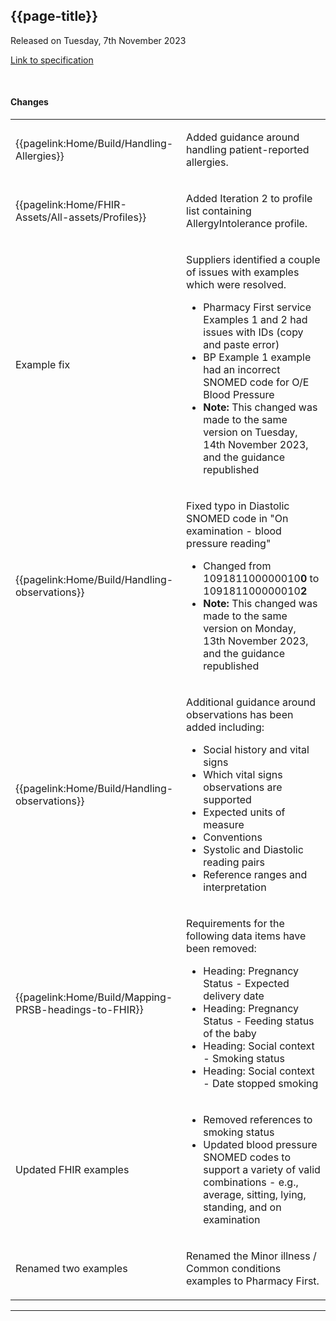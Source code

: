 ## {{page-title}}

<span class="nhsd-a-tag nhsd-a-tag--bg-light-blue">Released on Tuesday, 7th November 2023</span>

[Link to specification](https://simplifier.net/guide/gp-connect--update-record--itk3/Home/Introduction/Release-notes?version=1.1.5-public-beta)


<br />

#### Changes


<table data-responsive>
    <tbody>
        <!-- Handling allergies -->
        <tr>
            <td class="nhsd-m-table__highlighted-items">
                {{pagelink:Home/Build/Handling-Allergies}}
            </td>
            <td>
                <p>Added guidance around handling patient-reported allergies.</p>
                </ul>
            </td>
        </tr>
        <!-- Added Iteration 2 in Profile page -->
        <tr>
            <td class="nhsd-m-table__highlighted-items">
                {{pagelink:Home/FHIR-Assets/All-assets/Profiles}}
            </td>
            <td>
                <p>Added Iteration 2 to profile list containing AllergyIntolerance profile.</p>
                </ul>
            </td>
        </tr>
        <!-- Example fix -->
        <tr>
            <td class="nhsd-m-table__highlighted-items">
                Example fix
            </td>
            <td>
                <p>Suppliers identified a couple of issues with examples which were resolved.</p>
                <ul>
                    <li>Pharmacy First service Examples 1 and 2 had issues with IDs (copy and paste error)</li>
                    <li>BP Example 1 example had an incorrect SNOMED code for O/E Blood Pressure</li>
                    <li><b>Note:</b> This changed was made to the same version on Tuesday, 14th November 2023, and the guidance republished</li>
                </ul>
            </td>
        </tr>
        <!-- BP fix -->
        <tr>
            <td class="nhsd-m-table__highlighted-items">
                {{pagelink:Home/Build/Handling-observations}}
            </td>
            <td>
                <p>Fixed typo in Diastolic SNOMED code in "On examination - blood pressure reading"</p>
                <ul>
                    <li>Changed from 109181100000010<b>0</b> to 109181100000010<b>2</b></li>
                    <li><b>Note:</b> This changed was made to the same version on Monday, 13th November 2023, and the guidance republished</li>
                </ul>
            </td>
        </tr>
        <!-- Handling observations -->
        <tr>
            <td class="nhsd-m-table__highlighted-items">
                {{pagelink:Home/Build/Handling-observations}}
            </td>
            <td>
                <p>Additional guidance around observations has been added including:</p>
                <ul>
                    <li>Social history and vital signs</li>
                    <li>Which vital signs observations are supported</li>
                    <li>Expected units of measure</li>
                    <li>Conventions</li>
                    <li>Systolic and Diastolic reading pairs</li>
                    <li>Reference ranges and interpretation</li>
                </ul>
            </td>
        </tr>
        <!-- Mapping PRSB headings to FHIR -->
        <tr>
            <td class="nhsd-m-table__highlighted-items">
                {{pagelink:Home/Build/Mapping-PRSB-headings-to-FHIR}}
            </td>
            <td>
                <p>Requirements for the following data items have been removed:</p>
                <ul>
                    <li>Heading: Pregnancy Status - Expected delivery date</li>
                    <li>Heading: Pregnancy Status - Feeding status of the baby</li>
                    <li>Heading: Social context - Smoking status</li>
                    <li>Heading: Social context - Date stopped smoking</li>
                </ul>
            </td>
        </tr>
        <!-- Updated FHIR examples -->
        <tr>
            <td class="nhsd-m-table__highlighted-items">
               Updated FHIR examples
            </td>
            <td>
                <ul>
                    <li>Removed references to smoking status</li>
                    <li>Updated blood pressure SNOMED codes to support a variety of valid combinations - e.g., average, sitting, lying, standing, and on examination</li>
                </ul>
            </td>
        </tr>
        <!-- Updated Minor illness / common conditions example name -->
        <tr>
            <td class="nhsd-m-table__highlighted-items">
               Renamed two examples
            </td>
            <td>
                <p>Renamed the Minor illness / Common conditions examples to Pharmacy First.</p>
            </td>
        </tr>
    </tbody>
</table>

---